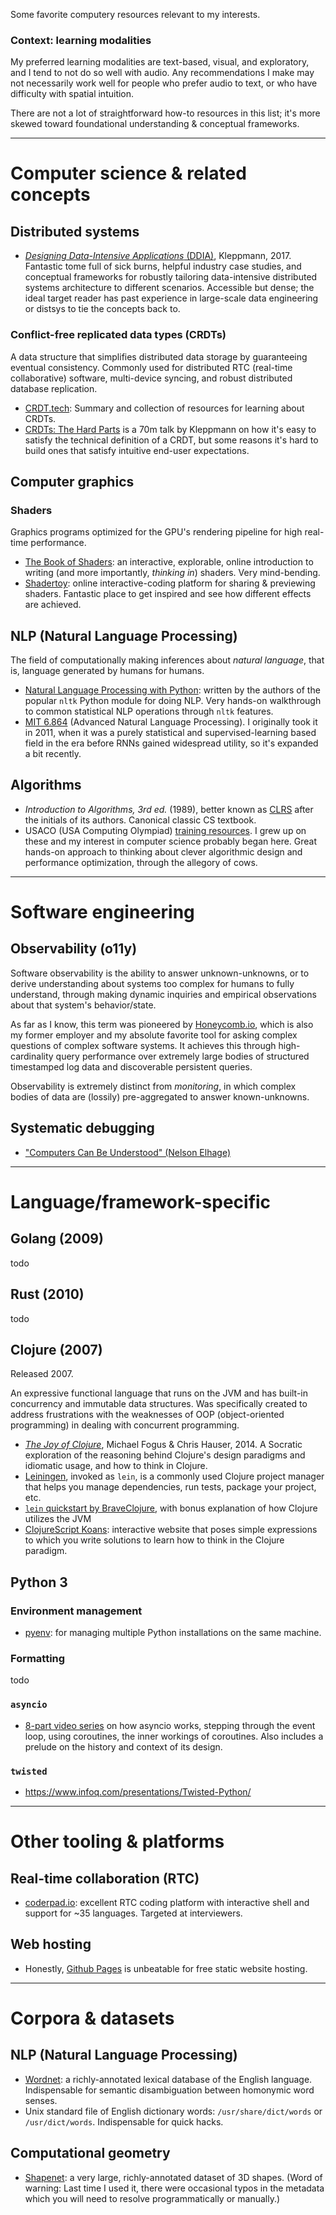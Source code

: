 Some favorite computery resources relevant to my interests.

### Context: learning modalities

My preferred learning modalities are text-based, visual, and exploratory, and I tend to not do so well with audio. Any recommendations I make may not necessarily work well for people who prefer audio to text, or who have difficulty with spatial intuition.

There are not a lot of straightforward how-to resources in this list; it's more skewed toward foundational understanding & conceptual frameworks.

-----
# Computer science & related concepts

## Distributed systems

- [_Designing Data-Intensive Applications_ (DDIA)](https://dataintensive.net/), Kleppmann, 2017. Fantastic tome full of sick burns, helpful industry case studies, and conceptual frameworks for robustly tailoring data-intensive distributed systems architecture to different scenarios. Accessible but dense; the ideal target reader has past experience in large-scale data engineering or distsys to tie the concepts back to.

### Conflict-free replicated data types (CRDTs)

A data structure that simplifies distributed data storage by guaranteeing eventual consistency. Commonly used for distributed RTC (real-time collaborative) software, multi-device syncing, and robust distributed database replication.

- [CRDT.tech](https://crdt.tech/): Summary and collection of resources for learning about CRDTs.
- [CRDTs: The Hard Parts](https://www.youtube.com/watch?v=x7drE24geUw) is a 70m talk by Kleppmann on how it's easy to satisfy the technical definition of a CRDT, but some reasons it's hard to build ones that satisfy intuitive end-user expectations.

## Computer graphics

### Shaders

Graphics programs optimized for the GPU's rendering pipeline for high real-time performance.

- [The Book of Shaders](https://thebookofshaders.com/): an interactive, explorable, online introduction to writing (and more importantly, _thinking in_) shaders. Very mind-bending.
- [Shadertoy](https://www.shadertoy.com/): online interactive-coding platform for sharing & previewing shaders. Fantastic place to get inspired and see how different effects are achieved.

## NLP (Natural Language Processing)

The field of computationally making inferences about _natural language_, that is, language generated by humans for humans.

- [Natural Language Processing with Python](https://www.nltk.org/book/): written by the authors of the popular `nltk` Python module for doing NLP. Very hands-on walkthrough to common statistical NLP operations through `nltk` features.
- [MIT 6.864](https://www.mit.edu/~jda/teaching/6.864/sp20/) (Advanced Natural Language Processing). I originally took it in 2011, when it was a purely statistical and supervised-learning based field in the era before RNNs gained widespread utility, so it's expanded a bit recently.

## Algorithms

- _Introduction to Algorithms, 3rd ed._ (1989), better known as [CLRS](https://mitpress.mit.edu/books/introduction-algorithms-third-edition) after the initials of its authors. Canonical classic CS textbook.
- USACO (USA Computing Olympiad) [training resources](http://www.usaco.org/index.php?page=training). I grew up on these and my interest in computer science probably began here. Great hands-on approach to thinking about clever algorithmic design and performance optimization, through the allegory of cows.


-----
# Software engineering

## Observability (o11y)

Software observability is the ability to answer unknown-unknowns, or to derive understanding about systems too complex for humans to fully understand, through making dynamic inquiries and empirical observations about that system's behavior/state.

As far as I know, this term was pioneered by [Honeycomb.io](https://honeycomb.io), which is also my former employer and my absolute favorite tool for asking complex questions of complex software systems. It achieves this through high-cardinality query performance over extremely large bodies of structured timestamped log data and discoverable persistent queries.

Observability is extremely distinct from _monitoring_, in which complex bodies of data are (lossily) pre-aggregated to answer known-unknowns.

## Systematic debugging

- ["Computers Can Be Understood" (Nelson Elhage)](https://blog.nelhage.com/post/computers-can-be-understood/)


-----
# Language/framework-specific

## Golang (2009)

todo

## Rust (2010)

todo

## Clojure (2007)

Released 2007.

An expressive functional language that runs on the JVM and has built-in concurrency and immutable data structures. Was specifically created to address frustrations with the weaknesses of OOP (object-oriented programming) in dealing with concurrent programming.

- [_The Joy of Clojure_](https://www.manning.com/books/the-joy-of-clojure-second-edition), Michael Fogus & Chris Hauser, 2014. A Socratic exploration of the reasoning behind Clojure's design paradigms and idiomatic usage, and how to think in Clojure.
- [Leiningen](http://leiningen.org/), invoked as `lein`, is a commonly used Clojure project manager that helps you manage dependencies, run tests, package your project, etc.
- [`lein` quickstart by BraveClojure](https://www.braveclojure.com/getting-started/), with bonus explanation of how Clojure utilizes the JVM
- [ClojureScript Koans](http://clojurescriptkoans.com/): interactive website that poses simple expressions to which you write solutions to learn how to think in the Clojure paradigm.

## Python 3

### Environment management

- [pyenv](https://github.com/pyenv/pyenv): for managing multiple Python installations on the same machine.

### Formatting

todo

### `asyncio`

- [8-part video series](https://www.youtube.com/watch?v=Xbl7XjFYsN4&list=PLhNSoGM2ik6SIkVGXWBwerucXjgP1rHmB) on how asyncio works, stepping through the event loop, using coroutines, the inner workings of coroutines. Also includes a prelude on the history and context of its design.

### `twisted`

- https://www.infoq.com/presentations/Twisted-Python/


-----
# Other tooling & platforms

## Real-time collaboration (RTC)

- [coderpad.io](http://coderpad.io/): excellent RTC coding platform with interactive shell and support for ~35 languages. Targeted at interviewers.

## Web hosting

- Honestly, [Github Pages](https://pages.github.com/) is unbeatable for free static website hosting.


-----
# Corpora & datasets

## NLP (Natural Language Processing)

- [Wordnet](https://wordnet.princeton.edu/): a richly-annotated lexical database of the English language. Indispensable for semantic disambiguation between homonymic word senses.
- Unix standard file of English dictionary words: `/usr/share/dict/words` or `/usr/dict/words`. Indispensable for quick hacks.

## Computational geometry

- [Shapenet](https://shapenet.org/): a very large, richly-annotated dataset of 3D shapes. (Word of warning: Last time I used it, there were occasional typos in the metadata which you will need to resolve programmatically or manually.)
